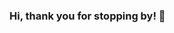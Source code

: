 ### Hi, thank you for stopping by! 👋

<!--
**bluesteak/bluesteak** is a ✨ _special_ ✨ repository because its `README.md` (this file) appears on your GitHub profile.

Here are some ideas to get you started:

- 🔭 I’m currently working on my final project at Hackbright Academy - Asian American movie database called Cannes Pineapple
- 🌱 I’m currently learning Full stack software development skill
- 💬 Ask me about my piles of project ideas that I haven't started yet
- 📫 How to reach me: @imBluesteak
- 😄 Pronouns: she/her
-->
